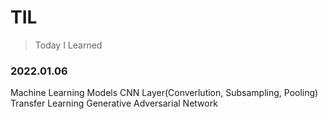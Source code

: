 # TIL
> Today I Learned

### 2022.01.06
Machine Learning Models
CNN Layer(Converlution, Subsampling, Pooling)
Transfer Learning
Generative Adversarial Network
